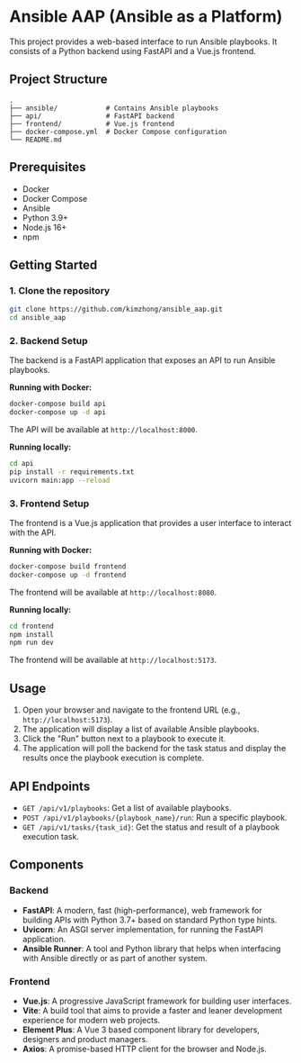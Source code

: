 # Ansible AAP (Ansible as a Platform)

This project provides a web-based interface to run Ansible playbooks. It consists of a Python backend using FastAPI and a Vue.js frontend.

## Project Structure

```
.
├── ansible/            # Contains Ansible playbooks
├── api/                # FastAPI backend
├── frontend/           # Vue.js frontend
├── docker-compose.yml  # Docker Compose configuration
└── README.md
```

## Prerequisites

*   Docker
*   Docker Compose
*   Ansible
*   Python 3.9+
*   Node.js 16+
*   npm

## Getting Started

### 1. Clone the repository

```bash
git clone https://github.com/kimzhong/ansible_aap.git
cd ansible_aap
```

### 2. Backend Setup

The backend is a FastAPI application that exposes an API to run Ansible playbooks.

**Running with Docker:**

```bash
docker-compose build api
docker-compose up -d api
```

The API will be available at `http://localhost:8000`.

**Running locally:**

```bash
cd api
pip install -r requirements.txt
uvicorn main:app --reload
```

### 3. Frontend Setup

The frontend is a Vue.js application that provides a user interface to interact with the API.

**Running with Docker:**

```bash
docker-compose build frontend
docker-compose up -d frontend
```

The frontend will be available at `http://localhost:8080`.

**Running locally:**

```bash
cd frontend
npm install
npm run dev
```

The frontend will be available at `http://localhost:5173`.

## Usage

1.  Open your browser and navigate to the frontend URL (e.g., `http://localhost:5173`).
2.  The application will display a list of available Ansible playbooks.
3.  Click the "Run" button next to a playbook to execute it.
4.  The application will poll the backend for the task status and display the results once the playbook execution is complete.

## API Endpoints

*   `GET /api/v1/playbooks`: Get a list of available playbooks.
*   `POST /api/v1/playbooks/{playbook_name}/run`: Run a specific playbook.
*   `GET /api/v1/tasks/{task_id}`: Get the status and result of a playbook execution task.

## Components

### Backend

*   **FastAPI**: A modern, fast (high-performance), web framework for building APIs with Python 3.7+ based on standard Python type hints.
*   **Uvicorn**: An ASGI server implementation, for running the FastAPI application.
*   **Ansible Runner**: A tool and Python library that helps when interfacing with Ansible directly or as part of another system.

### Frontend

*   **Vue.js**: A progressive JavaScript framework for building user interfaces.
*   **Vite**: A build tool that aims to provide a faster and leaner development experience for modern web projects.
*   **Element Plus**: A Vue 3 based component library for developers, designers and product managers.
*   **Axios**: A promise-based HTTP client for the browser and Node.js.